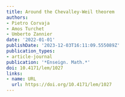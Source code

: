 ```yaml
---
title: Around the Chevalley-Weil theorem
authors:
- Pietro Corvaja
- Amos Turchet
- Umberto Zannier
date: '2022-01-01'
publishDate: '2023-12-03T16:11:09.555089Z'
publication_types:
- article-journal
publication: '*Enseign. Math.*'
doi: 10.4171/lem/1027
links:
- name: URL
  url: https://doi.org/10.4171/lem/1027
---
```

